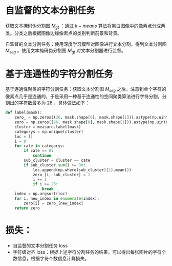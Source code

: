 
# 自监督的文本分割任务

获取文本掩码伪分割图 $M_{gt}$ ：通过 $k-means$ 算法将黑白图像中的像素点分成两类。分类之后根据图像边缘像素点的类别判断前景和背景。

自监督的文本分割任务：使用深度学习模型对图像进行文本分割，得到文本分割图 $M_{seg}$ 。使用文本掩码伪分割图 $M_{gt}$ 对文本分割器进行监督。

# 基于连通性的字符分割任务

基于连通性聚类的字符分割任务：获取文本分割图 $M_{seg}$ 之后，注意到单个字符的像素点几乎是连通的，于是采用一种基于连通性的空间聚类算法进行字符分割，分割出的字符数最多为 $26$ ，具体做法如下：

```python
def label(mask):
    zero_ = np.zeros((26, mask.shape[0], mask.shape[1])).astype(np.uint8)
    zero = np.zeros((26, mask.shape[0], mask.shape[1])).astype(np.uint8)
    cluster = measure.label(mask)
    categorys = np.unique(cluster)
    loc = []
    i = 0
    for cate in categorys:
        if cate == 0:
            continue
        sub_cluster = cluster == cate
        if sub_cluster.sum() >= 30:
            loc.append(np.where(sub_cluster)[1].mean())
            zero_[i, sub_cluster] = 1
            i += 1
            if i >= 26:
                break
    index = np.argsort(loc)
    for i, new_index in enumerate(index):
        zero[i] = zero_[new_index]
    return zero
```

# 损失：
- 自监督的文本分割任务 loss
- 字符级对齐 loss：根据上述字符分割任务的结果，可以得出每张图片的字符个数信息，根据字符个数信息计算损失。
